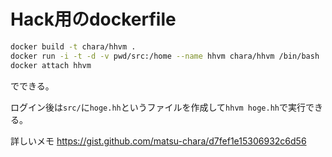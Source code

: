 # Hack用のdockerfile

```sh
docker build -t chara/hhvm .
docker run -i -t -d -v pwd/src:/home --name hhvm chara/hhvm /bin/bash
docker attach hhvm
```

でできる。

ログイン後は`src/`に`hoge.hh`というファイルを作成して`hhvm hoge.hh`で実行できる。

詳しいメモ
https://gist.github.com/matsu-chara/d7fef1e15306932c6d56
